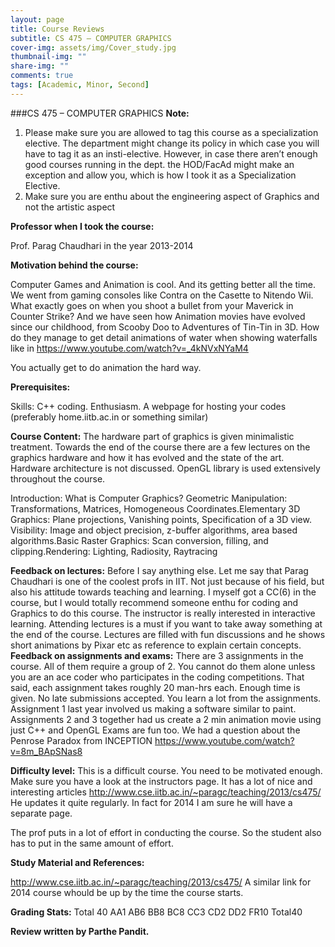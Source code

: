 ```yaml
---
layout: page
title: Course Reviews
subtitle: CS 475 – COMPUTER GRAPHICS
cover-img: assets/img/Cover_study.jpg
thumbnail-img: ""
share-img: ""
comments: true
tags: [Academic, Minor, Second]
---
```

###CS 475 – COMPUTER GRAPHICS
**Note:**

1. Please make sure you are allowed to tag this course as a specialization elective. The department might change its policy in which case you will have to tag it as an insti-elective. However, in case there aren’t enough good courses running in the dept. the HOD/FacAd might make an exception and allow you, which is how I took it as a Specialization Elective.
2. Make sure you are enthu about the engineering aspect of Graphics and not the artistic aspect

**Professor when I took the course:**

Prof. Parag Chaudhari in the year 2013-2014

**Motivation behind the course:**

Computer Games and Animation is cool. And its getting better all the time. We went from gaming consoles like Contra on the Casette to Nitendo Wii. What exactly goes on when you shoot a bullet from your Maverick in Counter Strike? And we have seen how Animation movies have evolved since our childhood, from Scooby Doo to Adventures of Tin-Tin in 3D. How do they manage to get detail animations of water when showing waterfalls like in
https://www.youtube.com/watch?v=_4kNVxNYaM4

You actually get to do animation the hard way.

**Prerequisites:**

Skills: C++ coding. Enthusiasm. A webpage for hosting your codes (preferably home.iitb.ac.in or something similar)

**Course Content:**
The hardware part of graphics is given minimalistic treatment. Towards the end of the course there are a few lectures on the graphics hardware and how it has evolved and the state of the art. Hardware architecture is not discussed. OpenGL library is used extensively throughout the course.

Introduction: What is Computer Graphics? Geometric Manipulation: Transformations, Matrices, Homogeneous Coordinates.Elementary 3D Graphics: Plane projections, Vanishing points, Specification of a 3D view. Visibility: Image and object precision, z-buffer algorithms, area based algorithms.Basic Raster Graphics: Scan conversion, filling, and clipping.Rendering: Lighting, Radiosity, Raytracing

**Feedback on lectures:**
Before I say anything else. Let me say that Parag Chaudhari is one of the coolest profs in IIT. Not just because of his field, but also his attitude towards teaching and learning. I myself got a CC(6) in the course, but I would totally recommend someone enthu for coding and Graphics to do this course.
The instructor is really interested in interactive learning. Attending lectures is a must if you want to take away something at the end of the course. Lectures are filled with fun discussions and he shows short animations by Pixar etc as reference to explain certain concepts.
**Feedback on assignments and exams:**
There are 3 assignments in the course. All of them require a group of 2. You cannot do them alone unless you are an ace coder who participates in the coding competitions. That said, each assignment takes roughly 20 man-hrs each. Enough time is given. No late submissions accepted. You learn a lot from the assignments. Assignment 1 last year involved us making a software similar to paint. Assignments 2 and 3 together had us create a 2 min animation movie using just C++ and OpenGL
Exams are fun too. We had a question about the Penrose Paradox from INCEPTION
https://www.youtube.com/watch?v=8m_BApSNas8

**Difficulty level:**
This is a difficult course. You need to be motivated enough. Make sure you have a look at the instructors page. It has a lot of nice and interesting articles http://www.cse.iitb.ac.in/~paragc/teaching/2013/cs475/
He updates it quite regularly. In fact for 2014 I am sure he will have a separate page.

The prof puts in a lot of effort in conducting the course. So the student also has to put in the same amount of effort.

**Study Material and References:**

http://www.cse.iitb.ac.in/~paragc/teaching/2013/cs475/ A similar link for 2014 course whould be up by the time the course starts.

**Grading Stats:**
Total 40
AA1
AB6
BB8
BC8
CC3
CD2
DD2
FR10
Total40

**Review written by Parthe Pandit.**